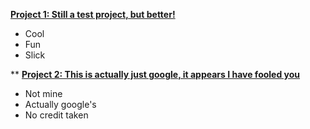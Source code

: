 [**Project 1: Still a test project, but better!**](https://github.com/ZenomasTheWizard/test_project)
 - Cool
 - Fun
 - Slick 

** [**Project 2: This is actually just google, it appears I have fooled you**](https://www.google.com)
 - Not mine
 - Actually google's
 - No credit taken
